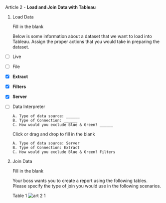 Article 2 - **Load and Join Data with Tableau**

1.  Load Data

    Fill in the blank

    Below is some information about a dataset that we want to load into Tableau. Assign the proper actions that you would take in preparing the dataset.
    
- [ ]   Live
- [ ]   File
- [x]   **Extract**
- [x]   **Filters**
- [x]   **Server**
- [ ]   Data Interpreter

        A. Type of data source: ______
        B. Type of Connection: ______
        C. How would you exclude Blue & Green? ______

    Click or drag and drop to fill in the blank

        A. Type of data source: Server
        B. Type of Connection: Extract
        C. How would you exclude Blue & Green? Filters

2.  Join Data

    Fill in the blank

    Your boss wants you to create a report using the following tables. Please specify the type of join you would use in the following scenarios.
    
    Table 1
    ![art 2 1](https://user-images.githubusercontent.com/74751990/222322534-58a81dd8-7fc5-4ac7-a01e-2299d8df256c.jpg)

